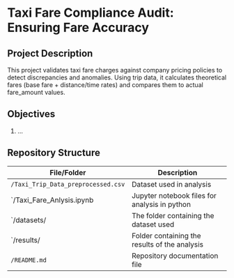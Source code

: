 # Taxi Fare Compliance Audit: Ensuring Fare Accuracy

## Project Description
This project validates taxi fare charges against company pricing policies to detect discrepancies and anomalies. Using trip data, it calculates theoretical fares (base fare + distance/time rates) and compares them to actual fare_amount values.

## Objectives
1. ...

## Repository Structure
| File/Folder                       | Description                                              |
|-----------------------------------|----------------------------------------------------------|
| `/Taxi_Trip_Data_preprocessed.csv`| Dataset used in analysis                                 |
| `/Taxi_Fare_Anlysis.ipynb         | Jupyter notebook files for analysis in python            |
| `/datasets/                       | The folder containing the dataset used                   |
| `/results/                        | Folder containing the results of the analysis            |
| `/README.md`                      | Repository documentation file                            |